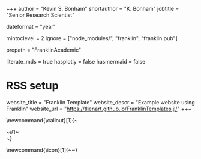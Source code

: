 +++
author = "Kevin S. Bonham"
shortauthor = "K. Bonham"
jobtitle = "Senior Research Scientist"

dateformat = "year"

mintoclevel = 2
ignore = ["node_modules/", "franklin", "franklin.pub"]

prepath = "FranklinAcademic"

literate_mds = true
hasplotly = false
hasmermaid = false

# RSS setup
website_title = "Franklin Template"
website_descr = "Example website using Franklin"
website_url   = "https://tlienart.github.io/FranklinTemplates.jl/"
+++

\newcommand{\callout}[1]{~~~<div class="alert alert-note"><div>~~~#1~~~</div></div>~~~}

\newcommand{\icon}[1]{~~~<i class="fas fa-~~~!#1~~~"></i>~~~}

